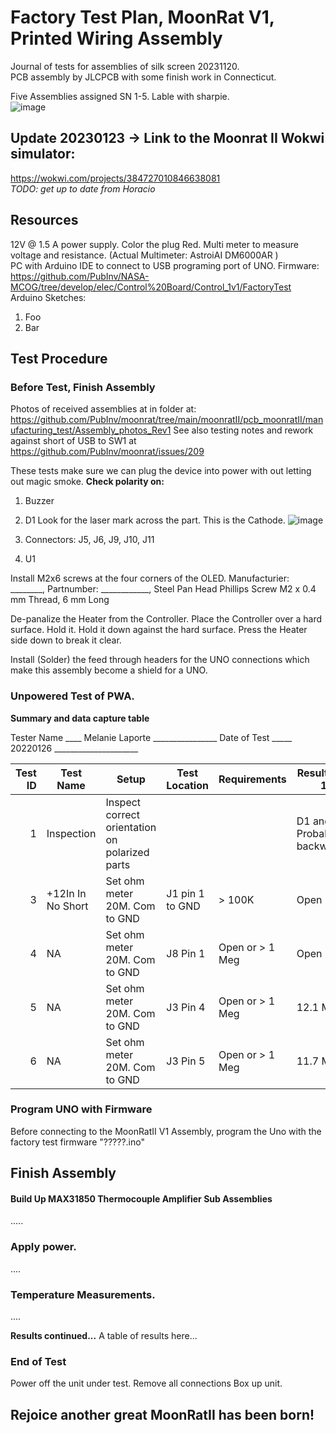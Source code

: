 # Factory Test Plan, MoonRat V1, Printed Wiring Assembly
Journal of tests for assemblies of silk screen 20231120.  
PCB assembly by JLCPCB with some finish work in Connecticut.  

Five Assemblies assigned SN 1-5.  Lable with sharpie.  
![image](https://github.com/PubInv/moonrat/assets/5836181/55aeb627-2a82-43cc-8342-174519147171)


## Update 20230123 -> Link to the Moonrat II Wokwi simulator: 
https://wokwi.com/projects/384727010846638081  
_TODO: get up to date from Horacio_

## Resources
12V @ 1.5 A power supply. Color the plug Red. 
Multi meter to measure voltage and resistance.  (Actual Multimeter: AstroiAI  DM6000AR )  
PC with Arduino IDE to connect to USB programing port of UNO.
Firmware: https://github.com/PubInv/NASA-MCOG/tree/develop/elec/Control%20Board/Control_1v1/FactoryTest  
Arduino Sketches: 
1. Foo
2. Bar

## Test Procedure
### Before Test, Finish Assembly
Photos of received assemblies at in folder at:
https://github.com/PubInv/moonrat/tree/main/moonratII/pcb_moonratII/manufacturing_test/Assembly_photos_Rev1
See also testing notes and rework against short of USB to SW1 at https://github.com/PubInv/moonrat/issues/209


These tests make sure we can plug the device into power with out letting out magic smoke.
**Check polarity on:**
1. Buzzer
2. D1  Look for the laser mark across the part. This is the Cathode.
![image](https://github.com/PubInv/moonrat/assets/5836181/e7f7f59b-3af6-4b98-8371-8dd43a3b12aa)


3. Connectors: J5, J6, J9, J10, J11
4. U1

Install M2x6 screws at the four corners of the OLED. Manufacturier:  ________,  Partnumber: ____________, Steel Pan Head Phillips Screw M2 x 0.4 mm Thread, 6 mm Long

De-panalize the Heater from the Controller.  Place the Controller over a hard surface. Hold it. Hold it down against the hard surface. Press the Heater side down to break it clear.

Install (Solder) the feed through headers for the UNO connections which make this assembly become a shield for a UNO.

### Unpowered Test of PWA.


**Summary and data capture table**

Tester Name ____ Melanie Laporte ________________
Date of Test _____ 20220126 _____________________

| Test ID 	| Test Name       	| Setup                                          	| Test Location 	| Requirements    	| Results SN 1 	| Results SN 2 	| Results SN 3 	| Results SN 4 	| Results SN  	|
|--------:	|-----------------	|------------------------------------------------	|---------------	|-----------------	|--------------	|---------------	|---------------	|---------------	|---------------	|
|       1 	| Inspection      	| Inspect correct orientation on polarized parts 	|               	|                 	|      D1 and D2 Probably backwards. |               	|               	|               	|               	|
|       3 	| +12In In No Short 	| Set ohm meter 20M. Com to GND                  	| J1 pin 1 to GND |   > 100K 	 |   Open  |  Open      	|   Open         |   Open      	|    Open           	|
|       4 	| NA     	| Set ohm meter 20M. Com to GND                  	| J8 Pin 1 | Open or > 1 Meg 	|     Open |       Open   	|      Open     	|      Open   	|               	|
|       5 	| NA     	| Set ohm meter 20M. Com to GND                  	| J3 Pin 4 | Open or > 1 Meg 	|     12.1 Meg |      Open   	|        Open 	|  foo |       	|
|       6 	| NA     	| Set ohm meter 20M. Com to GND                  	| J3 Pin 5 | Open or > 1 Meg 	|   11.7 Meg |         Open    	|         Open     	|         Open     	|               	|



### Program UNO with Firmware
Before connecting to the MoonRatII V1 Assembly, program the Uno with the factory test firmware "?????.ino" 

## Finish Assembly

#### Build Up MAX31850 Thermocouple Amplifier Sub Assemblies
.....

### Apply power. 
....

### Temperature Measurements.
....

**Results continued...**
A table of results here...


### End of Test
Power off the unit under test.
Remove all connections 
Box up unit.

## Rejoice another great MoonRatII has been born!


